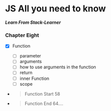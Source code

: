 # JS All you need to know

**_Learn From Stack-Learner_**

### Chapter Eight

- [x] Function

  - [ ] parameter
  - [ ] arguments
  - [ ] how to use arguments in the function
  - [ ] return
  - [ ] inner Function
  - [ ] scope

- > Function Start 58
- > Function End 64....
